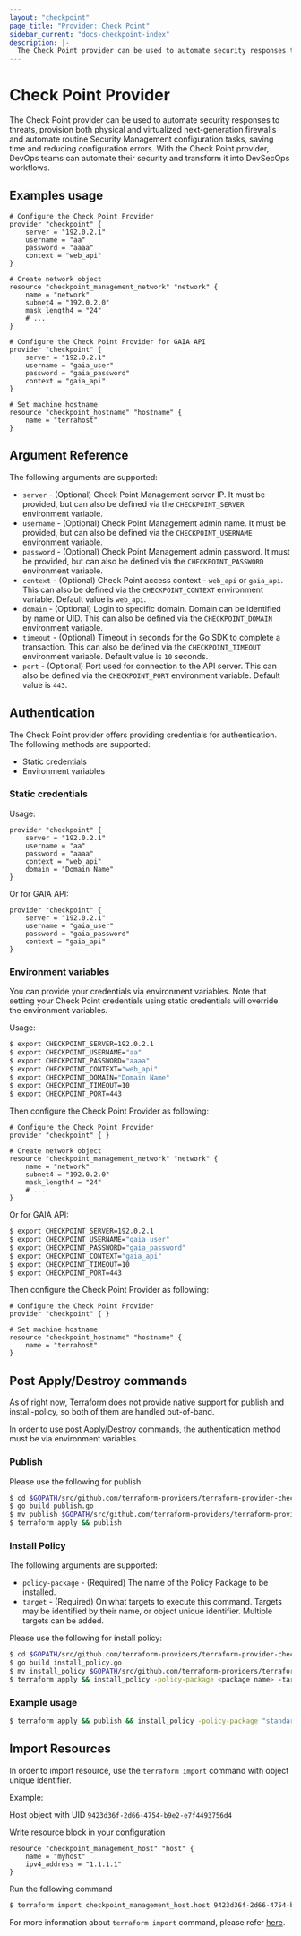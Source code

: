 ```yaml
---
layout: "checkpoint"
page_title: "Provider: Check Point"
sidebar_current: "docs-checkpoint-index"
description: |-
  The Check Point provider can be used to automate security responses to threats, provision both physical and virtualized next-generation firewalls and automate routine Security Management configuration tasks, saving time and reducing configuration errors. With the Check Point provider, DevOps teams can automate their security and transform it into DevSecOps workflows.
---
```


# Check Point Provider

The Check Point provider can be used to automate security responses to threats, provision both physical and virtualized next-generation firewalls and automate routine Security Management configuration tasks, saving time and reducing configuration errors. With the Check Point provider, DevOps teams can automate their security and transform it into DevSecOps workflows.

## Examples usage
```hcl
# Configure the Check Point Provider
provider "checkpoint" {
    server = "192.0.2.1"
    username = "aa"
    password = "aaaa"
    context = "web_api"
}

# Create network object
resource "checkpoint_management_network" "network" {
    name = "network"
    subnet4 = "192.0.2.0"	
    mask_length4 = "24"
    # ...   
}
```
```hcl
# Configure the Check Point Provider for GAIA API
provider "checkpoint" {
    server = "192.0.2.1"
    username = "gaia_user"
    password = "gaia_password"
    context = "gaia_api"
}

# Set machine hostname
resource "checkpoint_hostname" "hostname" {
    name = "terrahost"
}
```
## Argument Reference

The following arguments are supported:

* `server` - (Optional) Check Point Management server IP. It must be provided, but can also be defined via the `CHECKPOINT_SERVER` environment variable.
* `username` - (Optional) Check Point Management admin name. It must be provided, but can also be defined via the `CHECKPOINT_USERNAME` environment variable.
* `password` - (Optional) Check Point Management admin password. It must be provided, but can also be defined via the `CHECKPOINT_PASSWORD` environment variable.
* `context` - (Optional) Check Point access context - `web_api` or `gaia_api`. This can also be defined via the `CHECKPOINT_CONTEXT` environment variable. Default value is `web_api`.
* `domain` - (Optional) Login to specific domain. Domain can be identified by name or UID. This can also be defined via the `CHECKPOINT_DOMAIN` environment variable.
* `timeout` - (Optional) Timeout in seconds for the Go SDK to complete a transaction. This can also be defined via the `CHECKPOINT_TIMEOUT` environment variable. Default value is `10` seconds.
* `port` - (Optional) Port used for connection to the API server. This can also be defined via the `CHECKPOINT_PORT` environment variable. Default value is `443`.

## Authentication

The Check Point provider offers providing credentials for authentication. The following methods are supported:

- Static credentials
- Environment variables

### Static credentials

Usage:

```hcl
provider "checkpoint" {
    server = "192.0.2.1"
    username = "aa"
    password = "aaaa"
    context = "web_api"
    domain = "Domain Name"
}
```

Or for GAIA API:

```hcl
provider "checkpoint" {
    server = "192.0.2.1"
    username = "gaia_user"
    password = "gaia_password"
    context = "gaia_api"
}
```

### Environment variables
You can provide your credentials via environment variables. Note that setting your Check Point credentials using static credentials will override the environment variables.

Usage:

```bash
$ export CHECKPOINT_SERVER=192.0.2.1
$ export CHECKPOINT_USERNAME="aa"
$ export CHECKPOINT_PASSWORD="aaaa"
$ export CHECKPOINT_CONTEXT="web_api"
$ export CHECKPOINT_DOMAIN="Domain Name"
$ export CHECKPOINT_TIMEOUT=10
$ export CHECKPOINT_PORT=443
 ```
 
Then configure the Check Point Provider as following:

```hcl
# Configure the Check Point Provider
provider "checkpoint" { }

# Create network object
resource "checkpoint_management_network" "network" {
    name = "network"
    subnet4 = "192.0.2.0"	
    mask_length4 = "24"
    # ...   
}
```

Or for GAIA API:

```bash
$ export CHECKPOINT_SERVER=192.0.2.1
$ export CHECKPOINT_USERNAME="gaia_user"
$ export CHECKPOINT_PASSWORD="gaia_password"
$ export CHECKPOINT_CONTEXT="gaia_api"
$ export CHECKPOINT_TIMEOUT=10
$ export CHECKPOINT_PORT=443
```

Then configure the Check Point Provider as following:

```hcl
# Configure the Check Point Provider
provider "checkpoint" { }

# Set machine hostname
resource "checkpoint_hostname" "hostname" {
    name = "terrahost"
}
```

## Post Apply/Destroy commands

As of right now, Terraform does not provide native support for publish and install-policy, so both of them are handled out-of-band. 

In order to use post Apply/Destroy commands, the authentication method must be via environment variables.

### Publish

Please use the following for publish:
 
```bash
$ cd $GOPATH/src/github.com/terraform-providers/terraform-provider-checkpoint/commands/publish
$ go build publish.go
$ mv publish $GOPATH/src/github.com/terraform-providers/terraform-provider-checkpoint
$ terraform apply && publish
```

### Install Policy

The following arguments are supported:

* `policy-package` - (Required) The name of the Policy Package to be installed.
* `target` - (Required) On what targets to execute this command. Targets may be identified by their name, or object unique identifier. Multiple targets can be added.

Please use the following for install policy:

```bash
$ cd $GOPATH/src/github.com/terraform-providers/terraform-provider-checkpoint/commands/install_policy
$ go build install_policy.go
$ mv install_policy $GOPATH/src/github.com/terraform-providers/terraform-provider-checkpoint
$ terraform apply && install_policy -policy-package <package name> -target <target name or uid>
```

### Example usage

```bash
$ terraform apply && publish && install_policy -policy-package "standard" -target "corporate-gateway"
```

## Import Resources

In order to import resource, use the `terraform import` command with object unique identifier.

Example:

Host object with UID `9423d36f-2d66-4754-b9e2-e7f4493756d4`

Write resource block in your configuration

```hcl
resource "checkpoint_management_host" "host" {
    name = "myhost"
    ipv4_address = "1.1.1.1"
}
```

Run the following command

```bash
$ terraform import checkpoint_management_host.host 9423d36f-2d66-4754-b9e2-e7f4493756d4
```

For more information about `terraform import` command, please refer [here](https://www.terraform.io/docs/import/usage.html).